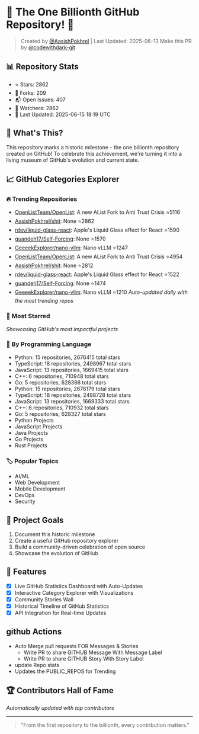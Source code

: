 # 🎉 The One Billionth GitHub Repository! 🎉

> Created by [@AasishPokhrel](https://github.com/AasishPokhrel) | Last Updated: 2025-06-13
> Make this PR by [@codewithdark-git](https://github.com/codewithdark-git)

## 📊 Repository Stats
- ⭐ Stars: 2862
- 🍴 Forks: 209
- 📬 Open Issues: 407
- 👀 Watchers: 2862
- 📅 Last Updated: 2025-06-15 18:19 UTC

## 🎯 What's This?
This repository marks a historic milestone - the one billionth repository created on GitHub! To celebrate this achievement, we're turning it into a living museum of GitHub's evolution and current state.

## 📈 GitHub Categories Explorer

### 🔥 Trending Repositories
- [OpenListTeam/OpenList](https://github.com/OpenListTeam/OpenList): A new AList Fork to Anti Trust Crisis ⭐5116
- [AasishPokhrel/shit](https://github.com/AasishPokhrel/shit): None ⭐2862
- [rdev/liquid-glass-react](https://github.com/rdev/liquid-glass-react): Apple's Liquid Glass effect for React ⭐1590
- [guandeh17/Self-Forcing](https://github.com/guandeh17/Self-Forcing): None ⭐1570
- [GeeeekExplorer/nano-vllm](https://github.com/GeeeekExplorer/nano-vllm): Nano vLLM ⭐1247
- [OpenListTeam/OpenList](https://github.com/OpenListTeam/OpenList): A new AList Fork to Anti Trust Crisis ⭐4954
- [AasishPokhrel/shit](https://github.com/AasishPokhrel/shit): None ⭐2812
- [rdev/liquid-glass-react](https://github.com/rdev/liquid-glass-react): Apple's Liquid Glass effect for React ⭐1522
- [guandeh17/Self-Forcing](https://github.com/guandeh17/Self-Forcing): None ⭐1474
- [GeeeekExplorer/nano-vllm](https://github.com/GeeeekExplorer/nano-vllm): Nano vLLM ⭐1210
*Auto-updated daily with the most trending repos*

### 🌟 Most Starred
*Showcasing GitHub's most impactful projects*

### 🎨 By Programming Language
- Python: 15 repositories, 2676415 total stars
- TypeScript: 18 repositories, 2498967 total stars
- JavaScript: 13 repositories, 1669415 total stars
- C++: 6 repositories, 710948 total stars
- Go: 5 repositories, 628386 total stars
- Python: 15 repositories, 2676179 total stars
- TypeScript: 18 repositories, 2498728 total stars
- JavaScript: 13 repositories, 1669333 total stars
- C++: 6 repositories, 710932 total stars
- Go: 5 repositories, 628327 total stars
- Python Projects
- JavaScript Projects
- Java Projects
- Go Projects
- Rust Projects

### 🏷️ Popular Topics
- AI/ML
- Web Development
- Mobile Development
- DevOps
- Security

## 🎯 Project Goals
1. Document this historic milestone
2. Create a useful GitHub repository explorer
3. Build a community-driven celebration of open source
4. Showcase the evolution of GitHub

## 🚀 Features
- [x] Live GitHub Statistics Dashboard with Auto-Updates
- [x] Interactive Category Explorer with Visualizations
- [x] Community Stories Wall
- [x] Historical Timeline of GitHub Statistics
- [x] API Integration for Real-time Updates

## github Actions
- Auto Merge pull requests FOR Messages & Stories
  - Write PR to share GITHUB Message With Message Label
  - Write PR to share GITHUB Story With Story Label
- update Repo stats
- Updates the PUBLIC_REPOS for Trending

## 🏆 Contributors Hall of Fame
*Automatically updated with top contributors*

---
> "From the first repository to the billionth, every contribution matters." 
